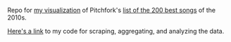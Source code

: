 Repo for [my visualization](https://sharry29.github.io/p4k) of Pitchfork's [list of the 200 best songs](https://pitchfork.com/features/lists-and-guides/the-200-best-songs-of-the-2010s/) of the 2010s. 

[Here's a link](https://github.com/sharry29/p4k/blob/master/src/data/scraping_pitchfork.ipynb) to my code for scraping, aggregating, and analyzing the data.
